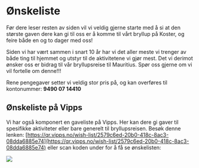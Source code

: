 # Ønskeliste

Før dere leser resten av siden vil vi veldig gjerne starte med å si at den største gaven dere kan gi til oss er å komme til vårt bryllup på Koster, og feire både en og to dager med oss!

Siden vi har vært sammen i snart 10 år har vi det aller meste vi trenger av både ting til hjemmet og utstyr til de aktivitetene vi gjør mest. Det vi derimot ønsker oss er bidrag til vår bryllupsreise til Mauritius. Spør oss gjerne om vi vil fortelle om denne!!!

Rene pengegaver setter vi veldig stor pris på, og kan overføres til kontonummer: **9490 07 14410**

## Ønskeliste på Vipps

Vi har også komponert en gaveliste på Vipps. Her kan dere gi gaver til spesifikke aktiviteter eller bare generelt til bryllupsreisen. Besøk denne lenken: [https://qr.vipps.no/wish-list/2579c6ed-20b0-418c-8ac3-08dda6885e74](https://qr.vipps.no/wish-list/2579c6ed-20b0-418c-8ac3-08dda6885e74) eller scan koden under for å få se ønskelisten:

<img src="/img/wish_list_qr.svg" style="max-height: 300px;" />
